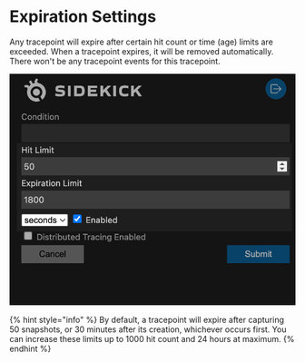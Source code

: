 # Expiration Settings

Any tracepoint will expire after certain hit count or time (age) limits are exceeded. When a tracepoint expires, it will be removed automatically. There won't be any tracepoint events for this tracepoint.&#x20;

![](<../../../.gitbook/assets/Screen Shot 2022-05-26 at 14.50.24.png>)

{% hint style="info" %}
By default, a tracepoint will expire after capturing 50 snapshots, or 30 minutes after its creation, whichever occurs first. You can increase these limits up to 1000 hit count and 24 hours at maximum.
{% endhint %}
